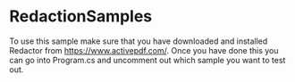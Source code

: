 # RedactionSamples

To use this sample make sure that you have downloaded and installed Redactor from https://www.activepdf.com/.
Once you have done this you can go into Program.cs and uncomment out which sample you want to test out.
